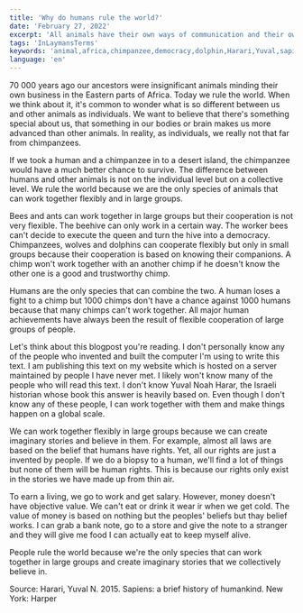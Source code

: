 ```yaml
---
title: 'Why do humans rule the world?'
date: 'February 27, 2022'
excerpt: 'All animals have their own ways of communication and their own brains, so why do only humans rule the world?'
tags: 'InLaymansTerms'
keywords: 'animal,africa,chimpanzee,democracy,dolphin,Harari,Yuval,sapiens'
language: 'en'
---
```


70 000 years ago our ancestors were insignificant animals minding their own business in the Eastern parts of Africa. Today we rule the world. When we think about it, it's common to wonder what is so different between us and other animals as individuals. We want to believe that there's something special about us, that something in our bodies or brain makes us more advanced than other animals. In reality, as individuals, we really not that far from chimpanzees.

If we took a human and a chimpanzee in to a desert island, the chimpanzee would have a much better chance to survive. The difference between humans and other animals is not on the individual level but on a collective level. We rule the world because we are the only species of animals that can work together flexibly and in large groups.

Bees and ants can work together in large groups but their cooperation is not very flexible. The beehive can only work in a certain way. The worker bees can't decide to execute the queen and turn the hive into a democracy. Chimpanzees, wolves and dolphins can cooperate flexibly but only in small groups because their cooperation is based on knowing their companions. A chimp won't work together with an another chimp if he doesn't know the other one is a good and trustworthy chimp.

Humans are the only species that can combine the two. A human loses a fight to a chimp but 1000 chimps don't have a chance against 1000 humans because that many chimps can't work together. All major human achievements have always been the result of flexible cooperation of large groups of people.

Let's think about this blogpost you're reading. I don't personally know any of the people who invented and built the computer I'm using to write this text. I am publishing this text on my website which is hosted on a server maintained by people I have never met. I likely won't know many of the people who will read this text. I don't know Yuval Noah Harar, the Israeli historian whose book this answer is heavily based on. Even though I don't know any of these people, I can work together with them and make things happen on a global scale.

We can work together flexibly in large groups because we can create imaginary stories and believe in them. For example, almost all laws are based on the belief that humans have rights. Yet, all our rights are just a invented by people. If we do a biopsy to a human, we'll find a lot of things but none of them will be human rights. This is because our rights only exist in the stories we have made up from thin air.

To earn a living, we go to work and get salary. However, money doesn't have objective value. We can't eat or drink it wear ir when we get cold. The value of money is based on nothing but the peoples' beliefs but thay belief works. I can grab a bank note, go to a store and give the note to a stranger and they will give me food I can actually eat to keep myself alive.

People rule the world because we're the only species that can work together in large groups and create imaginary stories that we collectively believe in.

Source: Harari, Yuval N. 2015. Sapiens: a brief history of humankind. New York: Harper
